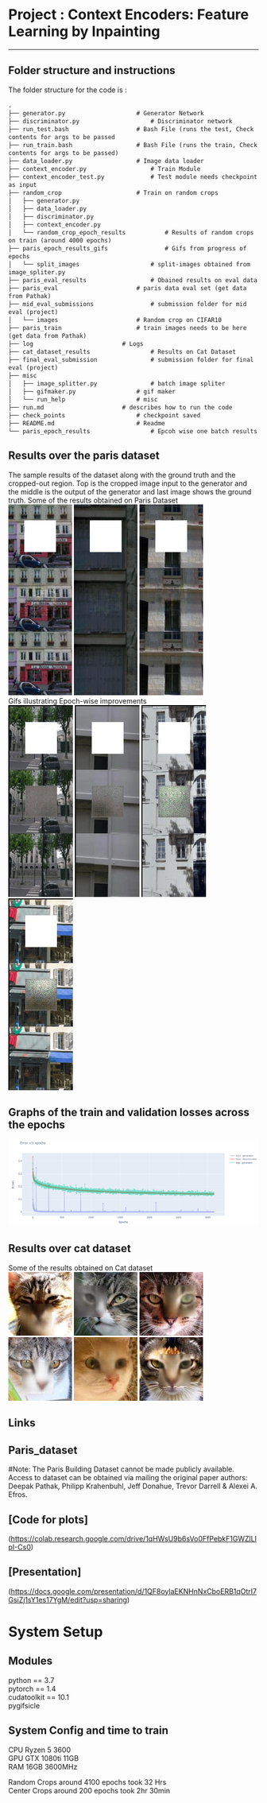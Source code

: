 # Project : Context Encoders: Feature Learning by Inpainting
---
## Folder structure and instructions
The folder structure for the code is :
```
.
├── generator.py					# Generator Network
├── discriminator.py					# Discriminator network
├── run_test.bash					# Bash File (runs the test, Check contents for args to be passed
├── run_train.bash					# Bash File (runs the train, Check contents for args to be passed)
├── data_loader.py					# Image data loader
├── context_encoder.py					# Train Module
├── context_encoder_test.py				# Test module needs checkpoint as input
├── random_crop						# Train on random crops
│   ├── generator.py
│   ├── data_loader.py
│   ├── discriminator.py
│   ├── context_encoder.py
│   └── random_crop_epoch_results			# Results of random crops on train (around 4000 epochs)
├── paris_epoch_results_gifs				# Gifs from progress of epochs
│   └── split_images					# split-images obtained from image_spliter.py
├── paris_eval_results					# Obained results on eval data
├── paris_eval						# paris data eval set (get data from Pathak)
├── mid_eval_submissions				# submission folder for mid eval (project) 
│   └── images						# Random crop on CIFAR10
├── paris_train						# train images needs to be here (get data from Pathak)
├── log							# Logs
├── cat_dataset_results					# Results on Cat Dataset
├── final_eval_submission				# submission folder for final eval (project)
├── misc
│   ├── image_splitter.py				# batch image spliter
│   ├── gifmaker.py					# gif maker
│   └── run_help					# misc
├── run.md						# describes how to run the code
├── check_points					# checkpoint saved
├── README.md						# Readme
└── paris_epoch_results					# Epcoh wise one batch results
```

## Results over the paris dataset
The sample results of the dataset along with the ground truth and the cropped-out region. Top is the cropped image input to the generator and the middle is the output of the generator and last image shows the ground truth.
Some of the results obtained on Paris Dataset<br/>
![epoch results](paris_eval_results/generated_imgs-1.jpg)
![epoch results](paris_eval_results/generated_imgs-17.jpg)
![epoch results](paris_eval_results/generated_imgs-70.jpg)
<br/>
Gifs illustrating Epoch-wise improvements<br/>
![Epoch Gif](paris_epoch_results_gifs/147.gif)
![Epoch Gif](paris_epoch_results_gifs/174.gif)
![Epoch Gif](paris_epoch_results_gifs/1.gif)
![Epoch Gif](paris_epoch_results_gifs/58.gif)

## Graphs of the train and validation losses across the epochs
![Loss Graph](misc/graph.PNG)

## Results over cat dataset
Some of the results obtained on Cat dataset<br/>
![CAT](cat_dataset_results/49350.jpg)
![CAT](cat_dataset_results/49300.jpg)
![CAT](cat_dataset_results/46000.jpg)
![CAT](cat_dataset_results/49950.jpg)
![CAT](cat_dataset_results/49850.jpg)
![CAT](cat_dataset_results/49650.jpg)

## Links
## Paris_dataset
#Note:
The Paris Building Dataset cannot be made publicly available. Access to dataset can be obtained via mailing the original paper authors: Deepak Pathak, Philipp Krahenbuhl, Jeff Donahue, Trevor Darrell & Alexei A. Efros.
## [Code for plots]
(https://colab.research.google.com/drive/1qHWsU9b6sVo0FfPebkF1GWZlLIpI-Cs0)<br/>
## [Presentation]
(https://docs.google.com/presentation/d/1QF8oylaEKNHnNxCboERB1qOtrI7GsiZj1sY1es17YgM/edit?usp=sharing)<br/>


# System Setup

## Modules 

python == 3.7<br/>
pytorch == 1.4<br/>
cudatoolkit == 10.1<br/>
pygifsicle<br/>

## System Config and time to train

CPU Ryzen 5 3600<br/>
GPU GTX 1080ti 11GB<br/>
RAM 16GB 3600MHz<br/>

Random Crops around 4100 epochs took 32 Hrs<br/>
Center Crops around 200 epochs took 2hr 30min<br/>

